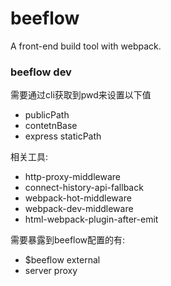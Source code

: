 # beeflow
A front-end build tool with webpack.

### beeflow dev

需要通过cli获取到pwd来设置以下值

* publicPath
* contetnBase
* express staticPath

相关工具:

* http-proxy-middleware
* connect-history-api-fallback
* webpack-hot-middleware
* webpack-dev-middleware
* html-webpack-plugin-after-emit

需要暴露到beeflow配置的有:

* $beeflow external
* server proxy


